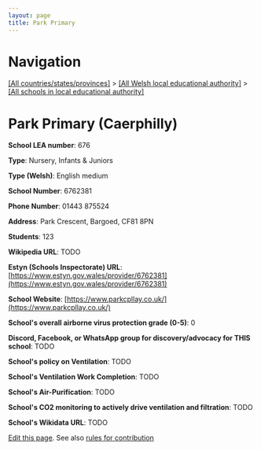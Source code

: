 ```yaml
---
layout: page
title: Park Primary
---
```

# Navigation

[[All countries/states/provinces]](../../..) > [[All Welsh local educational authority]](../..) > [[All schools in local educational authority]](..)

# Park Primary (Caerphilly)

**School LEA number**: 676

**Type**: Nursery, Infants & Juniors

**Type (Welsh)**: English medium

**School Number**: 6762381

**Phone Number**: 01443 875524

**Address**: Park Crescent, Bargoed, CF81 8PN

**Students**: 123

**Wikipedia URL**: TODO

**Estyn (Schools Inspectorate) URL**: [https://www.estyn.gov.wales/provider/6762381](https://www.estyn.gov.wales/provider/6762381)

**School Website**: [https://www.parkcpllay.co.uk/](https://www.parkcpllay.co.uk/)

**School's overall airborne virus protection grade (0-5)**: 0

**Discord, Facebook, or WhatsApp group for discovery/advocacy for THIS school**: TODO

**School's policy on Ventilation**: TODO

**School's Ventilation Work Completion**: TODO

**School's Air-Purification**: TODO

**School's CO2 monitoring to actively drive ventilation and filtration**: TODO

**School's Wikidata URL**: TODO




[Edit this page](https://github.com/VentilationProject/Wales/edit/prif/./Caerphilly/Park_Primary.md). See also [rules for contribution](../../../contribution-rules/)